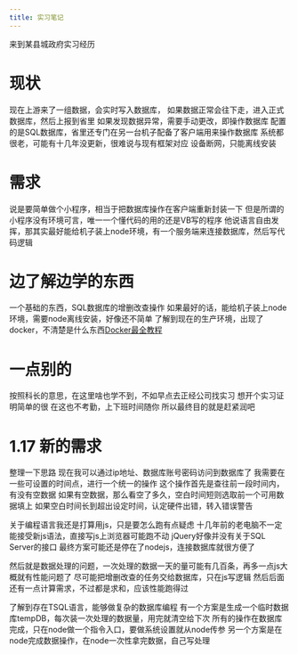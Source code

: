 ```yaml
---
title: 实习笔记
---
```

来到某县城政府实习经历
# 现状
现在上游来了一组数据，会实时写入数据库，
如果数据正常会往下走，进入正式数据库，然后上报到省里
如果发现数据异常，需要手动更改，即操作数据库
配置的是SQL数据库，省里还专门在另一台机子配备了客户端用来操作数据库
系统都很老，可能有十几年没更新，很难说与现有框架对应
设备断网，只能离线安装

# 需求
说是要简单做个小程序，相当于把数据库操作在客户端重新封装一下
但是所谓的小程序没有环境可言，唯一一个懂代码的用的还是VB写的程序
他说语言自由发挥，那其实最好能给机子装上node环境，有一个服务端来连接数据库，然后写代码逻辑

# 边了解边学的东西
一个基础的东西，SQL数据库的增删改查操作
如果最好的话，能给机子装上node环境，需要node离线安装，好像还不简单
了解到现在的生产环境，出现了docker，不清楚是什么东西[Docker最全教程](https://www.cnblogs.com/codelove/p/10030439.html)

# 一点别的
按照科长的意思，在这里啥也学不到，不如早点去正经公司找实习
想开个实习证明简单的很
在这也不考勤，上下班时间随你
所以最终目的就是赶紧润吧

# 1.17 新的需求
整理一下思路
现在我可以通过ip地址、数据库账号密码访问到数据库了
我需要在一些可设置的时间点，进行一个统一的操作
这个操作首先是查往前一段时间内，有没有空数据
如果有空数据，那么看空了多久，空白时间短则选取前一个可用数据填上
如果空白时间长到超出设定时间，认定硬件出错，转入错误警告

关于编程语言我还是打算用js，只是要怎么跑有点疑虑
十几年前的老电脑不一定能接受新js语法，直接写js上浏览器可能跑不动
jQuery好像并没有关于SQL Server的接口
最终方案可能还是停在了nodejs，连接数据库就很方便了

然后就是数据处理的问题，一次处理的数据一天的量可能有几百条，再多一点js大概就有性能问题了
尽可能把增删改查的任务交给数据库，只在js写逻辑
然后后面还有一点计算需求，不过都是求和，应该性能跑得过

了解到存在TSQL语言，能够做复杂的数据库编程
有一个方案是生成一个临时数据库tempDB，每次装一次处理的数据量，用完就清空给下次
所有的操作在数据库完成，只在node做一个指令入口，要做系统设置就从node传参
另一个方案是在node完成数据操作，在node一次性拿完数据，自己写处理